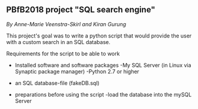 PBfB2018 project "SQL search engine"
------------------------------------
*By Anne-Marie Veenstra-Skirl and Kiran Gurung*

This project's goal was to write a python script that would provide the user with a custom search in an SQL database. 

Requirements for the script to be able to work

  * Installed software and software packages
    -My SQL Server (in Linux via Synaptic package manager)
    -Python 2.7 or higher

  * an SQL database-file (fakeDB.sql)

  * preparations before using the script
    -load the database into the mySQL Server

